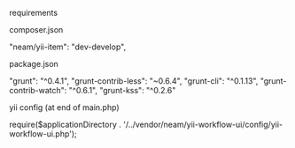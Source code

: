requirements

composer.json


"neam/yii-item": "dev-develop",

package.json

"grunt": "^0.4.1",
"grunt-contrib-less": "~0.6.4",
"grunt-cli": "^0.1.13",
"grunt-contrib-watch": "^0.6.1",
"grunt-kss": "^0.2.6"


yii config (at end of main.php)

require($applicationDirectory . '/../vendor/neam/yii-workflow-ui/config/yii-workflow-ui.php');
